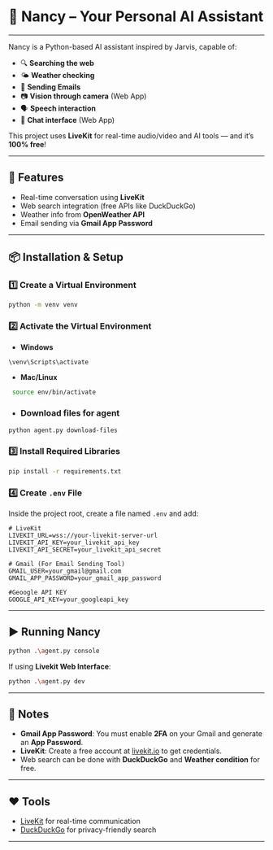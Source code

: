 

# 🧠 Nancy – Your Personal AI Assistant

---
Nancy is a Python-based AI assistant inspired by Jarvis, capable of:

* 🔍 **Searching the web**
* 🌤️ **Weather checking**
* 📨 **Sending Emails**
* 📷 **Vision through camera** (Web App)
* 🗣️ **Speech interaction**
* 📝 **Chat interface** (Web App)

This project uses **LiveKit** for real-time audio/video and AI tools — and it’s **100% free**!

---

## 🚀 Features

* Real-time conversation using **LiveKit**
* Web search integration (free APIs like DuckDuckGo)
* Weather info from **OpenWeather API**
* Email sending via **Gmail App Password**

---

## 📦 Installation & Setup

### 1️⃣ Create a Virtual Environment

```bash
python -m venv venv
```

### 2️⃣ Activate the Virtual Environment

* **Windows**

```bash
\venv\Scripts\activate
```

* **Mac/Linux**

```bash
 source env/bin/activate
```

* ### Download files for agent
```bash
python agent.py download-files
```
### 3️⃣ Install Required Libraries

```bash
pip install -r requirements.txt
```

### 4️⃣ Create `.env` File

Inside the project root, create a file named `.env` and add:

```env
# LiveKit
LIVEKIT_URL=wss://your-livekit-server-url
LIVEKIT_API_KEY=your_livekit_api_key
LIVEKIT_API_SECRET=your_livekit_api_secret

# Gmail (For Email Sending Tool)
GMAIL_USER=your_gmail@gmail.com
GMAIL_APP_PASSWORD=your_gmail_app_password

#Geoogle API KEY
GOOGLE_API_KEY=your_googleapi_key
```

---

## ▶️ Running Nancy

```bash
python .\agent.py console 
```

If using **Livekit Web Interface**:

```bash
python .\agent.py dev
```
---

## 📜 Notes

* **Gmail App Password**: You must enable **2FA** on your Gmail and generate an **App Password**.
* **LiveKit**: Create a free account at [livekit.io](https://livekit.io/) to get credentials.
* Web search can be done with **DuckDuckGo** and **Weather condition** for free.

---

## ❤ Tools

* [LiveKit](https://livekit.io/) for real-time communication
* [DuckDuckGo](https://duckduckgo.com/) for privacy-friendly search

---

